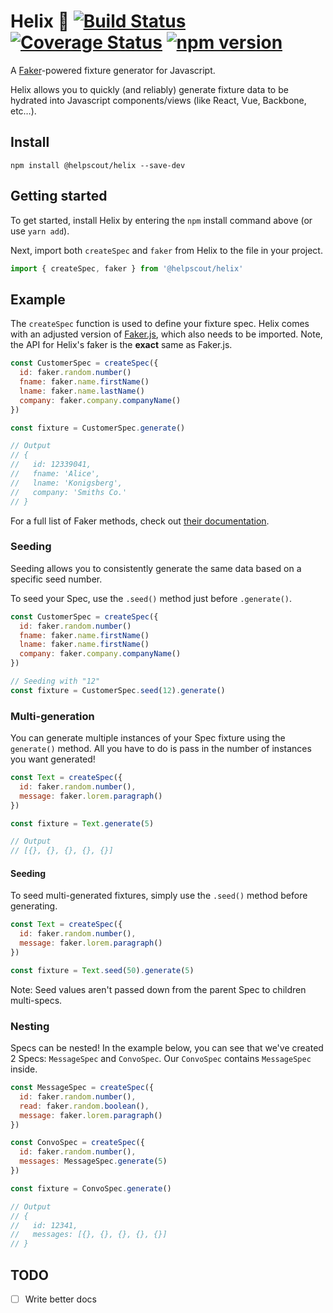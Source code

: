 # Helix 💠 [![Build Status](https://travis-ci.org/helpscout/helix.svg?branch=master)](https://travis-ci.org/helpscout/helix) [![Coverage Status](https://coveralls.io/repos/github/helpscout/helix/badge.svg?branch=master)](https://coveralls.io/github/helpscout/helix?branch=master) [![npm version](https://badge.fury.io/js/%40helpscout%2Fhelix.svg)](https://badge.fury.io/js/%40helpscout%2Fhelix)

A [Faker](https://github.com/marak/Faker.js/)-powered fixture generator for Javascript.

Helix allows you to quickly (and reliably) generate fixture data to be hydrated into Javascript components/views (like React, Vue, Backbone, etc…).


## Install

```
npm install @helpscout/helix --save-dev
```


## Getting started

To get started, install Helix by entering the `npm` install command above (or use `yarn add`).

Next, import both `createSpec` and `faker` from Helix to the file in your project.

```js
import { createSpec, faker } from '@helpscout/helix'
```


## Example

The `createSpec` function is used to define your fixture spec. Helix comes with an adjusted version of [Faker.js](https://github.com/marak/Faker.js/), which also needs to be imported. Note, the API for Helix's faker is the **exact** same as Faker.js.

```js
const CustomerSpec = createSpec({
  id: faker.random.number()
  fname: faker.name.firstName()
  lname: faker.name.lastName()
  company: faker.company.companyName()
})

const fixture = CustomerSpec.generate()

// Output
// {
//   id: 12339041,
//   fname: 'Alice',
//   lname: 'Konigsberg',
//   company: 'Smiths Co.'
// }
```

For a full list of Faker methods, check out [their documentation](https://github.com/marak/Faker.js/#api-methods).


### Seeding

Seeding allows you to consistently generate the same data based on a specific seed number.

To seed your Spec, use the `.seed()` method just before `.generate()`.

```js
const CustomerSpec = createSpec({
  id: faker.random.number()
  fname: faker.name.firstName()
  lname: faker.name.firstName()
  company: faker.company.companyName()
})

// Seeding with "12"
const fixture = CustomerSpec.seed(12).generate()
```


### Multi-generation

You can generate multiple instances of your Spec fixture using the `generate()` method. All you have to do is pass in the number of instances you want generated!

```js
const Text = createSpec({
  id: faker.random.number(),
  message: faker.lorem.paragraph()
})

const fixture = Text.generate(5)

// Output
// [{}, {}, {}, {}, {}]
```

#### Seeding

To seed multi-generated fixtures, simply use the `.seed()` method before generating.

```js
const Text = createSpec({
  id: faker.random.number(),
  message: faker.lorem.paragraph()
})

const fixture = Text.seed(50).generate(5)
```

Note: Seed values aren't passed down from the parent Spec to children multi-specs.



### Nesting

Specs can be nested! In the example below, you can see that we've created 2 Specs: `MessageSpec` and `ConvoSpec`. Our `ConvoSpec` contains `MessageSpec` inside.

```js
const MessageSpec = createSpec({
  id: faker.random.number(),
  read: faker.random.boolean(),
  message: faker.lorem.paragraph()
})

const ConvoSpec = createSpec({
  id: faker.random.number(),
  messages: MessageSpec.generate(5)
})

const fixture = ConvoSpec.generate()

// Output
// {
//   id: 12341,
//   messages: [{}, {}, {}, {}, {}]
// }
```


## TODO

* [ ] Write better docs
